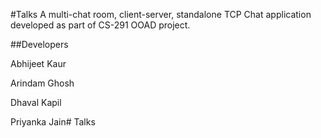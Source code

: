 #Talks
A multi-chat room, client-server, standalone TCP Chat application developed as part of CS-291 OOAD project.

##Developers

Abhijeet Kaur

Arindam Ghosh

Dhaval Kapil

Priyanka Jain# Talks
